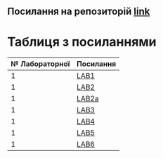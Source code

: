 ## Посилання на репозиторій [link](https://github.com/Bro2019f/TASHNICALINFOSYSTEM.git)
# Таблиця з посиланнями
|№ Лабораторної|Посилання|
|---|---|
|1|[LAB1](https://github.com/Bro2019f/TASHNICALINFOSYSTEM/tree/master/Lab-1)|
|1|[LAB2](https://github.com/Bro2019f/TASHNICALINFOSYSTEM/tree/master/LAba-2)|
|1|[LAB2a](https://github.com/Bro2019f/TASHNICALINFOSYSTEM/tree/master/Laba-2a)|
|1|[LAB3](https://github.com/Bro2019f/TASHNICALINFOSYSTEM/tree/master/lab3)|
|1|[LAB4](https://github.com/Bro2019f/TASHNICALINFOSYSTEM/tree/master/lab4)|
|1|[LAB5](https://github.com/Bro2019f/TASHNICALINFOSYSTEM/tree/master/lab5)|
|1|[LAB6](https://github.com/Bro2019f/TASHNICALINFOSYSTEM/tree/master/Lab-1)|

